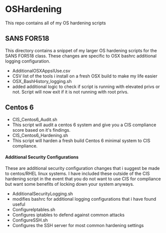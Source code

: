 # OSHardening
This repo contains all of my OS hardening scripts

## SANS FOR518
This directory contains a snippet of my larger OS hardening scripts for the SANS FOR518 class. These changes are specific to OSX bashrc additional logging configuration.
- AdditionalOSXAppsIUse.csv
 - CSV list of the tools i install on a fresh OSX build to make my life easier 
- OSX_BashHistory_logging.sh
 - added additional logic to check if script is running with elevated privs or not. Script will now exit if it is not running with root privs.

## Centos 6
- CIS_Centos6_Audit.sh
 - This script will audit a centos 6 system and give you a CIS compliance score based on it's findings.
- CIS_Centos6_Hardening.sh 
 - This script will harden a fresh build Centos 6 minimal system to CIS compliance.

#### Additional Security Configurations
These are additional security configuration changes that i suggest be made to centos/RHEL linux systems. I have included these outside of the CIS hardening script in the event that you do not want to use CIS for compliance but want some benefits of locking down your system anyways.

- AdditionalSecurityLogging.sh
 - modifies bashrc for additional logging configurations that i have found useful
- ConfigureIptables.sh
 - Configures iptables to defend against common attacks
- ConfigureSSH.sh
 - Configures the SSH server for most common hardening settings

 
